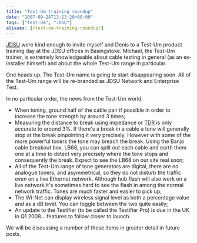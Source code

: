 ```yaml
---
title: "Test-Um training roundup"
date: "2007-09-28T13:23:28+00:00"
tags: ["Test-Um", "JDSU"]
aliases: [/test-um-training-roundup/]
---
```


[JDSU](http://www.jdsu.com/) were kind enough to invite myself and Denis to a Test-Um product training day at the JDSU offices in Basingstoke. Michael, the Test-Um trainer, is extremely knowledgeable about cable testing in general (as an ex-installer himself) and about the whole Test-Um range in particular.

One heads up. The Test-Um name is going to start disappearing soon. All of the Test-Um range will be re-branded as JDSU Network and Enterprise Test.

In no particular order, the news from the Test-Um world:

- When toning, ground half of the cable pair if possible in order to increase the tone strength by around 3 times;
- Measuring the distance to break using impedance or [TDR](https://en.wikipedia.org/wiki/Time-domain_reflectometer) is only accurate to around 3%. If there's a break in a cable a tone will generally stop at the break pinpointing it very precisely. However with some of the more powerful toners the tone may breach the break. Using the Banjo cable breakout box, LB68, you can split out each cable and earth them one at a time to detect very precisely where the tone stops and consequently the break. Expect to see the LB68 on our site real soon;
- All of the Test-Um range of tone generators are digital, there are no analogue toners, and asymmetrical, so they do not disturb the traffic even on a live Ethernet network. Although hub flash will also work on a live network it's sometimes hard to see the flash in among the normal network traffic. Tones are much faster and easier to pick up;
- The Wi-Net can display wireless signal level as both a percentage value and as a dB level. You can toggle between the two quite easily;
- An update to the Testifier (to be called the Testifier Pro) is due in the UK in Q1 2008... features to follow closer to launch.

We will be discussing a number of these items in greater detail in future posts.
